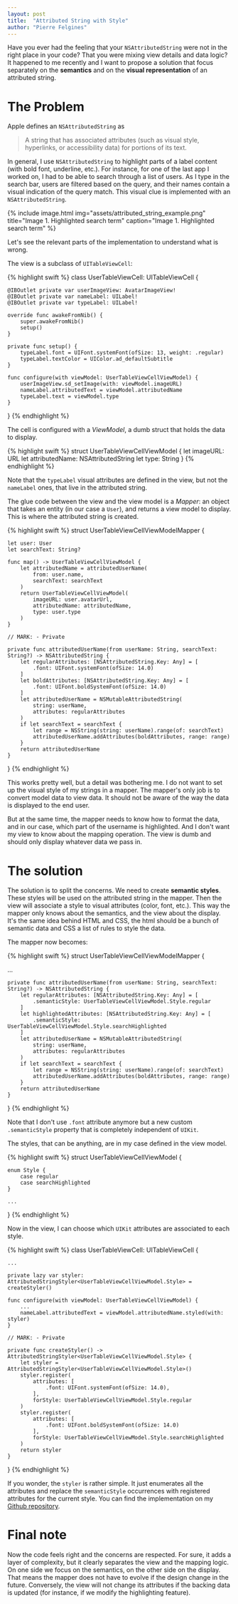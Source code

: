 ```yaml
---
layout: post
title:  "Attributed String with Style"
author: "Pierre Felgines"
---
```


Have you ever had the feeling that your `NSAttributedString` were not in the right place in your code? That you were mixing view details and data logic?
It happened to me recently and I want to propose a solution that focus separately on the **semantics** and on the **visual representation** of an attributed string.

# The Problem

Apple defines an `NSAttributedString` as
> A string that has associated attributes (such as visual style, hyperlinks, or accessibility data) for portions of its text.

In general, I use `NSAttributedString` to highlight parts of a label content (with bold font, underline, etc.).
For instance, for one of the last app I worked on, I had to be able to search through a list of users. As I type in the search bar, users are filtered based on the query, and their names contain a visual indication of the query match. This visual clue is implemented with an `NSAttributedString`.

{% include image.html
            img="assets/attributed_string_example.png"
            title="Image 1. Highlighted search term"
            caption="Image 1. Highlighted search term" %}

Let's see the relevant parts of the implementation to understand what is wrong.

The view is a subclass of `UITableViewCell`:

{% highlight swift %}
class UserTableViewCell: UITableViewCell {

    @IBOutlet private var userImageView: AvatarImageView!
    @IBOutlet private var nameLabel: UILabel!
    @IBOutlet private var typeLabel: UILabel!

    override func awakeFromNib() {
        super.awakeFromNib()
        setup()
    }

    private func setup() {
        typeLabel.font = UIFont.systemFont(ofSize: 13, weight: .regular)
        typeLabel.textColor = UIColor.ad_defaultSubtitle
    }

    func configure(with viewModel: UserTableViewCellViewModel) {
        userImageView.sd_setImage(with: viewModel.imageURL)
        nameLabel.attributedText = viewModel.attributedName
        typeLabel.text = viewModel.type
    }
}
{% endhighlight %}

The cell is configured with a *ViewModel*, a dumb struct that holds the data to display.

{% highlight swift %}
struct UserTableViewCellViewModel {
    let imageURL: URL
    let attributedName: NSAttributedString
    let type: String
}
{% endhighlight %}

Note that the `typeLabel` visual attributes are defined in the view, but not the `nameLabel` ones, that live in the attributed string.

The glue code between the view and the view model is a *Mapper*: an object that takes an entity (in our case a `User`), and returns a view model to display. This is where the attributed string is created.

{% highlight swift %}
struct UserTableViewCellViewModelMapper {

    let user: User
    let searchText: String?

    func map() -> UserTableViewCellViewModel {
        let attributedName = attributedUserName(
            from: user.name,
       	    searchText: searchText
        )
        return UserTableViewCellViewModel(
            imageURL: user.avatarUrl,
            attributedName: attributedName,
            type: user.type
        )
    }

    // MARK: - Private

    private func attributedUserName(from userName: String, searchText: String?) -> NSAttributedString {
        let regularAttributes: [NSAttributedString.Key: Any] = [
            .font: UIFont.systemFont(ofSize: 14.0)
        ]
        let boldAttributes: [NSAttributedString.Key: Any] = [
            .font: UIFont.boldSystemFont(ofSize: 14.0)
        ]
        let attributedUserName = NSMutableAttributedString(
            string: userName,
            attributes: regularAttributes
        )
        if let searchText = searchText {
            let range = NSString(string: userName).range(of: searchText)
            attributedUserName.addAttributes(boldAttributes, range: range)
        }
        return attributedUserName
    }
}
{% endhighlight %}

This works pretty well, but a detail was bothering me. I do not want to set up the visual style of my strings in a mapper. The mapper's only job is to convert model data to view data. It should not be aware of the way the data is displayed to the end user.

But at the same time, the mapper needs to know how to format the data, and in our case, which part of the username is highlighted. And I don't want my view to know about the mapping operation. The view is dumb and should only display whatever data we pass in.

# The solution

The solution is to split the concerns. We need to create **semantic styles**. These styles will be used on the attributed string in the mapper. Then the view will associate a style to visual attributes (color, font, etc.). This way the mapper only knows about the semantics, and the view about the display. It's the same idea behind HTML and CSS, the html should be a bunch of semantic data and CSS a list of rules to style the data.

The mapper now becomes:

{% highlight swift %}
struct UserTableViewCellViewModelMapper {

   ...

    private func attributedUserName(from userName: String, searchText: String?) -> NSAttributedString {
    	let regularAttributes: [NSAttributedString.Key: Any] = [
            .semanticStyle: UserTableViewCellViewModel.Style.regular
        ]
        let highlightedAttributes: [NSAttributedString.Key: Any] = [
            .semanticStyle: UserTableViewCellViewModel.Style.searchHighlighted
        ]
        let attributedUserName = NSMutableAttributedString(
            string: userName,
            attributes: regularAttributes
        )
        if let searchText = searchText {
            let range = NSString(string: userName).range(of: searchText)
            attributedUserName.addAttributes(boldAttributes, range: range)
        }
        return attributedUserName
    }
}
{% endhighlight %}

Note that I don't use `.font` attribute anymore but a new custom `.semanticStyle` property that is completely independent of `UIKit`.

The styles, that can be anything, are in my case defined in the view model.

{% highlight swift %}
struct UserTableViewCellViewModel {

    enum Style {
        case regular
        case searchHighlighted
    }

    ...
}
{% endhighlight %}

Now in the view, I can choose which `UIKit` attributes are associated to each style.

{% highlight swift %}
class UserTableViewCell: UITableViewCell {

	...

    private lazy var styler: AttributedStringStyler<UserTableViewCellViewModel.Style> = createStyler()

    func configure(with viewModel: UserTableViewCellViewModel) {
        ...
        nameLabel.attributedText = viewModel.attributedName.styled(with: styler)
    }

    // MARK: - Private

    private func createStyler() -> AttributedStringStyler<UserTableViewCellViewModel.Style> {
        let styler = AttributedStringStyler<UserTableViewCellViewModel.Style>()
        styler.register(
            attributes: [
                .font: UIFont.systemFont(ofSize: 14.0),
            ],
            forStyle: UserTableViewCellViewModel.Style.regular
        )
        styler.register(
            attributes: [
                .font: UIFont.boldSystemFont(ofSize: 14.0)
            ],
            forStyle: UserTableViewCellViewModel.Style.searchHighlighted
        )
        return styler
    }
}
{% endhighlight %}

If you wonder, the `styler` is rather simple. It just enumerates all the attributes and replace the `semanticStyle` occurrences with registered attributes for the current style. You can find the implementation on my [Github repository](https://github.com/felginep/AttributedStringStyle).

# Final note

Now the code feels right and the concerns are respected. For sure, it adds a layer of complexity, but it clearly separates the view and the mapping logic. On one side we focus on the semantics, on the other side on the display.
That means the mapper does not have to evolve if the design change in the future. Conversely, the view will not change its attributes if the backing data is updated (for instance, if we modify the highlighting feature).








